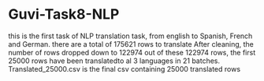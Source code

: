 # Guvi-Task8-NLP
this is the first task of NLP
translation task, from english to  Spanish, French and German.
there are a total of 175621 rows to translate
After cleaning, the number of rows dropped down to 122974
out of these 122974 rows, the first 25000 rows have been translatedto al 3 languages in 21 batches.
Translated_25000.csv is the final csv containing 25000 translated rows
